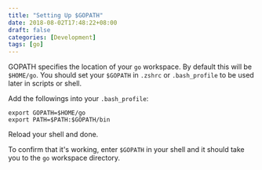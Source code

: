 ```yaml
---
title: "Setting Up $GOPATH"
date: 2018-08-02T17:48:22+08:00
draft: false
categories: [Development]
tags: [go]
---
```


GOPATH specifies the location of your `go` workspace. By default this will be `$HOME/go`.
You should set your `$GOPATH`  in `.zshrc` or `.bash_profile` to be used later in scripts or shell.

Add the followings into your `.bash_profile`:

```
export GOPATH=$HOME/go
export PATH=$PATH:$GOPATH/bin
```

Reload your shell and done.

To confirm that it's working, enter `$GOPATH` in your shell and it should take you to the `go` workspace directory.